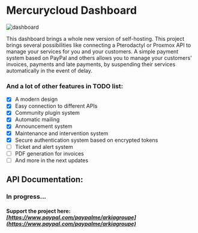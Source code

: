 # **Mercurycloud Dashboard**

![dashboard](https://dash.mercurycloud.fr/assets/images/dashboard.png)

This dashboard brings a whole new version of self-hosting. This project brings several possibilities like connecting a Pterodactyl or Proxmox API to manage your services for you and your customers. A simple payment system based on PayPal and others allows you to manage your customers' invoices, payments and late payments, by suspending their services automatically in the event of delay.

### **And a lot of other features in TODO list:**
 - [x] A modern design
 - [x] Easy connection to different APIs
 - [x] Community plugin system
 - [x] Automatic mailing
 - [x] Announcement system
 - [x] Maintenance and intervention system
 - [x] Secure authentication system based on encrypted tokens
 - [ ] Ticket and alert system
 - [ ] PDF generation for invoices
 - [ ] And more in the next updates

## API Documentation:
### In progress...


#### Support the project here: _[https://www.paypal.com/paypalme/arkiagroupe](https://www.paypal.com/paypalme/arkiagroupe)_

